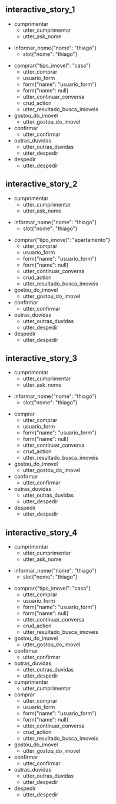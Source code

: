 ## interactive_story_1

- cumprimentar
  - utter_cumprimentar
  - utter_ask_nome

* informar_nome{"nome": "thiago"}
  - slot{"nome": "thiago"}

- comprar{"tipo_imovel": "casa"}
  - utter_comprar
  - usuario_form
  - form{"name": "usuario_form"}
  - form{"name": null}
  - utter_continuar_conversa
  - crud_action
  - utter_resultado_busca_imoveis
- gostou_do_imovel
  - utter_gostou_do_imovel
- confirmar
  - utter_confirmar
- outras_duvidas
  - utter_outras_duvidas
  - utter_despedir
- despedir
  - utter_despedir

## interactive_story_2

- cumprimentar
  - utter_cumprimentar
  - utter_ask_nome

* informar_nome{"nome": "thiago"}
  - slot{"nome": "thiago"}

- comprar{"tipo_imovel": "apartamento"}
  - utter_comprar
  - usuario_form
  - form{"name": "usuario_form"}
  - form{"name": null}
  - utter_continuar_conversa
  - crud_action
  - utter_resultado_busca_imoveis
- gostou_do_imovel
  - utter_gostou_do_imovel
- confirmar
  - utter_confirmar
- outras_duvidas
  - utter_outras_duvidas
  - utter_despedir
- despedir
  - utter_despedir

## interactive_story_3

- cumprimentar
  - utter_cumprimentar
  - utter_ask_nome

* informar_nome{"nome": "thiago"}
  - slot{"nome": "thiago"}

- comprar
  - utter_comprar
  - usuario_form
  - form{"name": "usuario_form"}
  - form{"name": null}
  - utter_continuar_conversa
  - crud_action
  - utter_resultado_busca_imoveis
- gostou_do_imovel
  - utter_gostou_do_imovel
- confirmar
  - utter_confirmar
- outras_duvidas
  - utter_outras_duvidas
  - utter_despedir
- despedir
  - utter_despedir

## interactive_story_4

- cumprimentar
  - utter_cumprimentar
  - utter_ask_nome

* informar_nome{"nome": "thiago"}
  - slot{"nome": "thiago"}

- comprar{"tipo_imovel": "casa"}
  - utter_comprar
  - usuario_form
  - form{"name": "usuario_form"}
  - form{"name": null}
  - utter_continuar_conversa
  - crud_action
  - utter_resultado_busca_imoveis
- gostou_do_imovel
  - utter_gostou_do_imovel
- confirmar
  - utter_confirmar
- outras_duvidas
  - utter_outras_duvidas
  - utter_despedir
- cumprimentar
  - utter_cumprimentar
- comprar
  - utter_comprar
  - usuario_form
  - form{"name": "usuario_form"}
  - form{"name": null}
  - utter_continuar_conversa
  - crud_action
  - utter_resultado_busca_imoveis
- gostou_do_imovel
  - utter_gostou_do_imovel
- confirmar
  - utter_confirmar
- outras_duvidas
  - utter_outras_duvidas
  - utter_despedir
- despedir
  - utter_despedir

